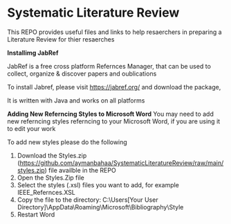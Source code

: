 # Systematic Literature Review
This REPO provides useful files and links to help resaerchers in preparing a Literature Review for thier resaerches 

**Installimg JabRef**

JabRef is a free cross platform Refernces Manager, that can be used to collect, organize & discover papers and oublications 

To install Jabref, please visit https://jabref.org/ and download the package, 

It is written with Java and works on all platforms

**Adding New Referncing Styles to Microsoft Word**
You may need to add new referncing styles referncing to your Microsoft Word, if you are using it to edit your work

To add new styles please do the following

1. Download the Styles.zip (https://github.com/aymanbahaa/SystematicLiteratureReview/raw/main/styles.zip) file availble in the REPO
2. Open the Styles.Zip file
3. Select the styles (.xsl) files you want to add, for example IEEE_Refernces.XSL
4. Copy the file to the directory: C:\Users\[Your User Directory]\AppData\Roaming\Microsoft\Bibliography\Style
5. Restart Word
